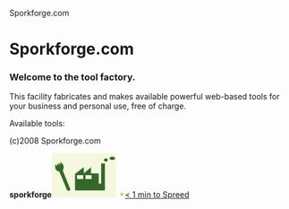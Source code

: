 Sporkforge.com

# Sporkforge.com

### Welcome to the tool factory.

This facility fabricates and makes available powerful web-based tools for your business and personal use, free of charge.

Available tools:

(c)2008 Sporkforge.com

**sporkforge**![Sporkforge Logo](../_resources/43518d74bcb3d3f831fc8b85e991f3d3.png)
![close_icon.png](../_resources/84fc025b2e6ece6f37cfbf5a8c7b496d.png)[< 1 min to Spreed]()